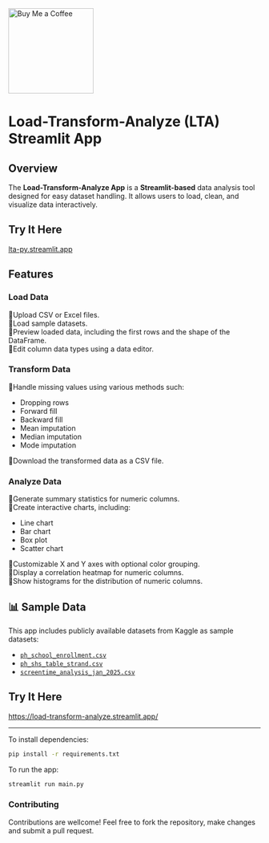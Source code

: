 <a href="https://coff.ee/jncel">
  <img src="https://cdn.buymeacoffee.com/buttons/v2/default-yellow.png" width="170" height="" alt="Buy Me a Coffee">
</a>

# **Load-Transform-Analyze (LTA) Streamlit App**

## **Overview**

The **Load-Transform-Analyze App** is a **Streamlit-based** data analysis tool designed for easy dataset handling. It allows users to load, clean, and visualize data interactively.

## Try It Here
[lta-py.streamlit.app](https://lta-py.streamlit.app/)

## **Features**

### **Load Data**

🔸Upload CSV or Excel files.  
 🔸Load sample datasets.  
 🔸Preview loaded data, including the first rows and the shape of the DataFrame.  
 🔸Edit column data types using a data editor.

### **Transform Data**

🔸Handle missing values using various methods such:

- Dropping rows
- Forward fill
- Backward fill
- Mean imputation
- Median imputation
- Mode imputation

🔸Download the transformed data as a CSV file.

### **Analyze Data**

🔸Generate summary statistics for numeric columns.  
 🔸Create interactive charts, including:

- Line chart
- Bar chart
- Box plot
- Scatter chart

🔸Customizable X and Y axes with optional color grouping.  
 🔸Display a correlation heatmap for numeric columns.  
 🔸Show histograms for the distribution of numeric columns.

## **📊 Sample Data**

This app includes publicly available datasets from Kaggle as sample datasets:

- [`ph_school_enrollment.csv`](https://www.kaggle.com/datasets/raiblaze/philippines-school-enrollment-data)
- [`ph_shs_table_strand.csv`](https://www.kaggle.com/datasets/raiblaze/philippines-school-enrollment-data)
- [`screentime_analysis_jan_2025.csv`](https://www.kaggle.com/datasets/flaviamonique/screetime-analysis-jan2025)

## Try It Here
https://load-transform-analyze.streamlit.app/  
** **

To install dependencies:

```bash
pip install -r requirements.txt
```

To run the app:

```bash
streamlit run main.py
```

### Contributing
Contributions are wellcome! Feel free to fork the repository, make changes and submit a pull request.

